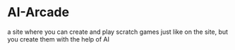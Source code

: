 # AI-Arcade
a site where you can create and play scratch games just like on the site, but you create them with the help of AI
